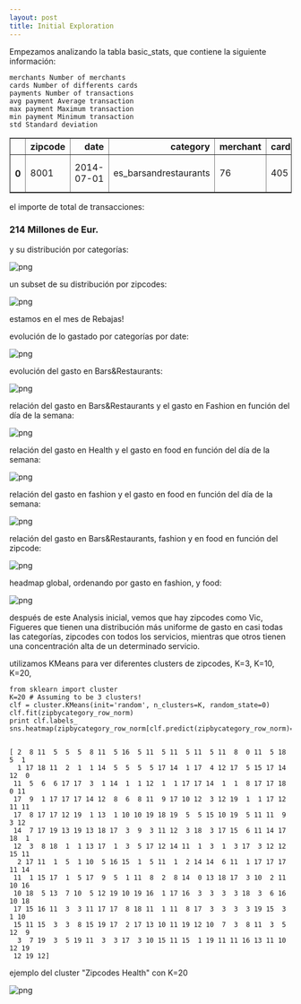 ```yaml
---
layout: post
title: Initial Exploration
---
```


Empezamos analizando la tabla basic_stats, que contiene la siguiente información:

    merchants Number of merchants 
    cards Number of differents cards 
    payments Number of transactions 
    avg payment Average transaction 
    max payment Maximum transaction 
    min payment Minimum transaction 
    std Standard deviation    

<div>
<table border="1" class="dataframe" >
  <thead>
    <tr style="text-align: right;">
      <th></th>
      <th>zipcode</th>
      <th>date</th>
      <th>category</th>
      <th>merchant</th>
      <th>card</th>
      <th>payment</th>
      <th>avg</th>
      <th>max</th>
      <th>min</th>
      <th>std</th>
      <th>amount</th>
      <th>avgpaybymerch</th>
      <th>amountbymerch</th>
      <th>avgReppays</th>
      <th>weekday</th>
      <th>day</th>
    </tr>
  </thead>
  <tbody>
    <tr>
      <th>0</th>
      <td>8001</td>
      <td>2014-07-01</td>
      <td>es_barsandrestaurants</td>
      <td>76</td>
      <td>405</td>
      <td>410</td>
      <td>27.28</td>
      <td>600</td>
      <td>0.1</td>
      <td>47.253606</td>
      <td>11184.8</td>
      <td>5.394737</td>
      <td>147.168421</td>
      <td>1.012346</td>
      <td>1</td>
      <td>01-Tue</td>
    </tr>
  </tbody>
</table>
</div>


el importe de total de transacciones:

<h3>214 Millones de Eur.</h3>


y su distribución por categorías:

![png](/assets/2015-07-11-Initial-Exploration/output_5_0.png)


un subset de su distribución por zipcodes:


![png](/assets/2015-07-11-Initial-Exploration/output_6_1.png)

estamos en el mes de Rebajas!

evolución de lo gastado por categorías por date:


![png](/assets/2015-07-11-Initial-Exploration/output_8_1.png)



evolución del gasto en Bars&Restaurants:



![png](/assets/2015-07-11-Initial-Exploration/output_9_1.png)



    
relación del gasto en Bars&Restaurants y el gasto en Fashion en función del día de la semana:


![png](/assets/2015-07-11-Initial-Exploration/output_13_0.png)


relación del gasto en Health y el gasto en food en función del día de la semana:

![png](/assets/2015-07-11-Initial-Exploration/output_14_0.png)


relación del gasto en fashion y el gasto en food en función del día de la semana:

![png](/assets/2015-07-11-Initial-Exploration/output_15_0.png)


relación del gasto en Bars&Restaurants, fashion y  en food en función del zipcode:


![png](/assets/2015-07-11-Initial-Exploration/output_21_1.png)

headmap global, ordenando por gasto en fashion, y food:


![png](/assets/2015-07-11-Initial-Exploration/output_22_1.png)


después de este Analysis inicial, vemos que hay zipcodes como Vic, Figueres que tienen una distribución más uniforme de gasto en casi todas las categorías, zipcodes con todos los servicios, mientras que otros tienen una concentración alta de un determinado servicio.

utilizamos KMeans para ver diferentes clusters de zipcodes, K=3, K=10, K=20,

    from sklearn import cluster
    K=20 # Assuming to be 3 clusters!
    clf = cluster.KMeans(init='random', n_clusters=K, random_state=0)
    clf.fit(zipbycategory_row_norm)
    print clf.labels_
    sns.heatmap(zipbycategory_row_norm[clf.predict(zipbycategory_row_norm)==0])
    

    [ 2  8 11  5  5  5  8 11  5 16  5 11  5 11  5 11  5 11  8  0 11  5 18  5  1
      1 17 18 11  2  1  1 14  5  5  5  5 17 14  1 17  4 12 17  5 15 17 14 12  0
     11  5  6  6 17 17  3  1 14  1  1 12  1  1 17 17 14  1  1  8 17 17 18  0 11
     17  9  1 17 17 17 14 12  8  6  8 11  9 17 10 12  3 12 19  1  1 17 12 11 11
     17  8 17 17 12 19  1 13  1 10 10 19 18 19  5  5 15 10 19  5 11 11  9  3 12
     14  7 17 19 13 19 13 18 17  3  9  3 11 12  3 18  3 17 15  6 11 14 17 18  1
     12  3  8 18  1  1 13 17  1  3  5 17 12 14 11  1  3  1  3 17  3 12 12 15 11
      2 17 11  1  5  1 10  5 16 15  1  5 11  1  2 14 14  6 11  1 17 17 17 11 14
     11  1 15 17  1  5 17  9  5  1 11  8  2  8 14  0 13 18 17  3 10  2 11 10 16
     10 18  5 13  7 10  5 12 19 10 19 16  1 17 16  3  3  3  3 18  3  6 16 10 18
     17 15 16 11  3  3 11 17 17  8 18 11  1 11  8 17  3  3  3  3 19 15  3  1 10
     15 11 15  3  3  8 15 19 17  2 17 13 10 11 19 12 10  7  3  8 11  3  5 12  9
      3  7 19  3  5 19 11  3  3 17  3 10 15 11 15  1 19 11 11 16 13 11 10 12 19
     12 19 12]

ejemplo del cluster "Zipcodes Health" con K=20

![png](/assets/2015-07-11-Initial-Exploration/output_23_2.png)






   
